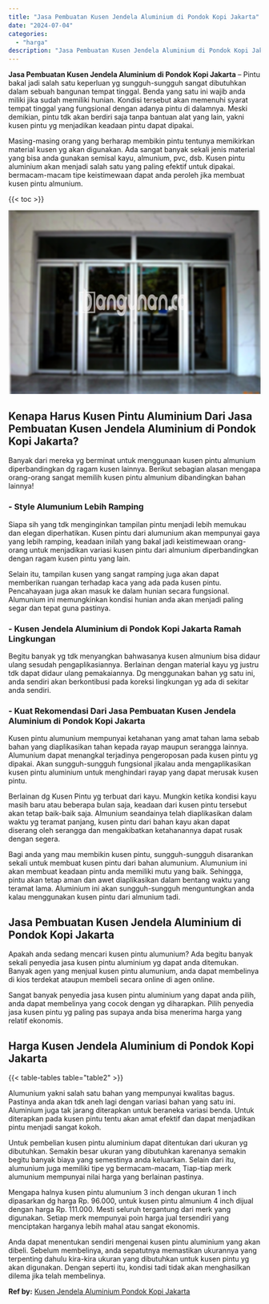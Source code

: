 ```yaml
---
title: "Jasa Pembuatan Kusen Jendela Aluminium di Pondok Kopi Jakarta"
date: "2024-07-04"
categories: 
  - "harga"
description: "Jasa Pembuatan Kusen Jendela Aluminium di Pondok Kopi Jakarta. Anda dapat menentukan sendiri mengenai kusen pintu aluminium yang akan dibeli. Sebelum membeli..."
---
```


**Jasa Pembuatan Kusen Jendela Aluminium di Pondok Kopi Jakarta** – Pintu bakal jadi salah satu keperluan yg sungguh-sungguh sangat dibutuhkan dalam sebuah bangunan tempat tinggal. Benda yang satu ini wajib anda miliki jika sudah memiliki hunian. Kondisi tersebut akan memenuhi syarat tempat tinggal yang fungsional dengan adanya pintu di dalamnya. Meski demikian, pintu tdk akan berdiri saja tanpa bantuan alat yang lain, yakni kusen pintu yg menjadikan keadaan pintu dapat dipakai.

Masing-masing orang yang berharap membikin pintu tentunya memikirkan material kusen yg akan digunakan. Ada sangat banyak sekali jenis material yang bisa anda gunakan semisal kayu, almunium, pvc, dsb. Kusen pintu aluminium akan menjadi salah satu yang paling efektif untuk dipakai. bermacam-macam tipe keistimewaan dapat anda peroleh jika membuat kusen pintu almunium.

{{< toc >}}

![Jasa Pembuatan Kusen Jendela Aluminium di Pondok Kopi Jakarta](/images/harga-kusen-jendela-alumunium-13.png)

## Kenapa Harus Kusen Pintu Aluminium Dari Jasa Pembuatan Kusen Jendela Aluminium di Pondok Kopi Jakarta?

Banyak dari mereka yg berminat untuk menggunaan kusen pintu almunium diperbandingkan dg ragam kusen lainnya. Berikut sebagian alasan mengapa orang-orang sangat memilih kusen pintu almunium dibandingkan bahan lainnya!

### \- Style Alumunium Lebih Ramping

Siapa sih yang tdk menginginkan tampilan pintu menjadi lebih memukau dan elegan diperhatikan. Kusen pintu dari alumunium akan mempunyai gaya yang lebih ramping, keadaan inilah yang bakal jadi keistimewaan orang-orang untuk menjadikan variasi kusen pintu dari almunium diperbandingkan dengan ragam kusen pintu yang lain.

Selain itu, tampilan kusen yang sangat ramping juga akan dapat memberikan ruangan terhadap kaca yang ada pada kusen pintu. Pencahayaan juga akan masuk ke dalam hunian secara fungsional. Alumunium ini memungkinkan kondisi hunian anda akan menjadi paling segar dan tepat guna pastinya.

### \- Kusen Jendela Aluminium di Pondok Kopi Jakarta Ramah Lingkungan

Begitu banyak yg tdk menyangkan bahwasanya kusen almunium bisa didaur ulang sesudah pengaplikasiannya. Berlainan dengan material kayu yg justru tdk dapat didaur ulang pemakaiannya. Dg menggunakan bahan yg satu ini, anda sendiri akan berkontibusi pada koreksi lingkungan yg ada di sekitar anda sendiri.

### \- Kuat Rekomendasi Dari Jasa Pembuatan Kusen Jendela Aluminium di Pondok Kopi Jakarta

Kusen pintu alumunium mempunyai ketahanan yang amat tahan lama sebab bahan yang diaplikasikan tahan kepada rayap maupun serangga lainnya. Alumunium dapat menangkal terjadinya pengeroposan pada kusen pintu yg dipakai. Akan sungguh-sungguh fungsional jikalau anda mengaplikasikan kusen pintu aluminium untuk menghindari rayap yang dapat merusak kusen pintu.

Berlainan dg Kusen Pintu yg terbuat dari kayu. Mungkin ketika kondisi kayu masih baru atau beberapa bulan saja, keadaan dari kusen pintu tersebut akan tetap baik-baik saja. Almunium seandainya telah diaplikasikan dalam waktu yg teramat panjang, kusen pintu dari bahan kayu akan dapat diserang oleh serangga dan mengakibatkan ketahanannya dapat rusak dengan segera.

Bagi anda yang mau membikin kusen pintu, sungguh-sungguh disarankan sekali untuk membuat kusen pintu dari bahan alumunium. Alumunium ini akan membuat keadaan pintu anda memiliki mutu yang baik. Sehingga, pintu akan tetap aman dan awet diaplikasikan dalam bentang waktu yang teramat lama. Aluminium ini akan sungguh-sungguh menguntungkan anda kalau menggunakan kusen pintu dari almunium tadi.

## Jasa Pembuatan Kusen Jendela Aluminium di Pondok Kopi Jakarta

Apakah anda sedang mencari kusen pintu alumunium? Ada begitu banyak sekali penyedia jasa kusen pintu aluminium yg dapat anda ditemukan. Banyak agen yang menjual kusen pintu alumunium, anda dapat membelinya di kios terdekat ataupun membeli secara online di agen online.

Sangat banyak penyedia jasa kusen pintu aluminium yang dapat anda pilih, anda dapat membelinya yang cocok dengan yg diharapkan. Pilih penyedia jasa kusen pintu yg paling pas supaya anda bisa menerima harga yang relatif ekonomis.

## Harga Kusen Jendela Aluminium di Pondok Kopi Jakarta

{{< table-tables table="table2" >}}

Alumunium yakni salah satu bahan yang mempunyai kwalitas bagus. Pastinya anda akan tdk aneh lagi dengan variasi bahan yang satu ini. Aluminium juga tak jarang diterapkan untuk beraneka variasi benda. Untuk diterapkan pada kusen pintu tentu akan amat efektif dan dapat menjadikan pintu menjadi sangat kokoh.

Untuk pembelian kusen pintu aluminium dapat ditentukan dari ukuran yg dibutuhkan. Semakin besar ukuran yang dibutuhkan karenanya semakin begitu banyak biaya yang semestinya anda keluarkan. Selain dari itu, alumunium juga memiliki tipe yg bermacam-macam, Tiap-tiap merk alumunium mempunyai nilai harga yang berlainan pastinya.

Mengapa halnya kusen pintu alumunium 3 inch dengan ukuran 1 inch dipasarkan dg harga Rp. 96.000, untuk kusen pintu almunium 4 inch dijual dengan harga Rp. 111.000. Mesti seluruh tergantung dari merk yang digunakan. Setiap merk mempunyai poin harga jual tersendiri yang menciptakan harganya lebih mahal atau sangat ekonomis.

Anda dapat menentukan sendiri mengenai kusen pintu aluminium yang akan dibeli. Sebelum membelinya, anda sepatutnya memastikan ukurannya yang terpenting dahulu kira-kira ukuran yang dibutuhkan untuk kusen pintu yg akan digunakan. Dengan seperti itu, kondisi tadi tidak akan menghasilkan dilema jika telah membelinya.

**Ref by:** [Kusen Jendela Aluminium Pondok Kopi Jakarta](https://id.wikipedia.org/wiki/Kusen)
